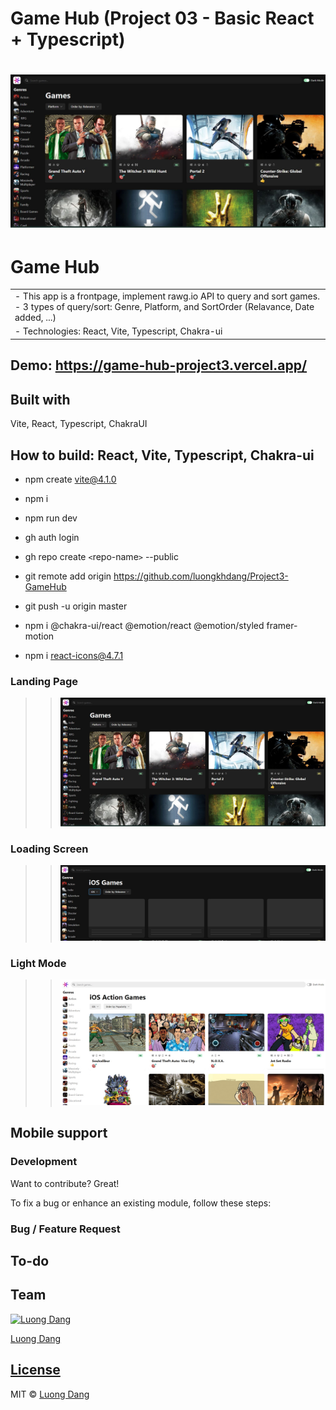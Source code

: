 # Game Hub (Project 03 - Basic React + Typescript)

# ![Game Hub  (Project 03 - Basic React + Typescript)](demo.JPG)

# Game Hub

<table>
<tr>
<td>
  - This app is a frontpage, implement rawg.io API to query and sort games.
  - 3 types of query/sort: Genre, Platform, and SortOrder (Relavance, Date added, ...)
 </td>
</tr>
<tr>
<td>
  - Technologies: React, Vite, Typescript, Chakra-ui
 </td>
</tr>
</table>

## Demo: https://game-hub-project3.vercel.app/

## Built with

Vite, React, Typescript, ChakraUI

## How to build: React, Vite, Typescript, Chakra-ui

- npm create vite@4.1.0
- npm i
- npm run dev
- gh auth login
- gh repo create `<`repo-name`>` --public
- git remote add origin https://github.com/luongkhdang/Project3-GameHub
- git push -u origin master

- npm i @chakra-ui/react @emotion/react @emotion/styled framer-motion
- npm i react-icons@4.7.1

### Landing Page

> > ![](demo.JPG)

### Loading Screen

> > ![](demo2.jpg)

### Light Mode

> > ![](demo3.jpg)

## Mobile support

### Development

Want to contribute? Great!

To fix a bug or enhance an existing module, follow these steps:

### Bug / Feature Request

## To-do

## Team

[![Luong Dang](https://avatars.githubusercontent.com/luongkhdang?v=2&s=100)](https://github.com/luongkhdang)

[Luong Dang](https://github.com/luongkhdang)

## [License](https://github.com/luongkhdang/xxxxx/LICENSE.md)

MIT © [Luong Dang ](https://github.com/luongkhdang)
